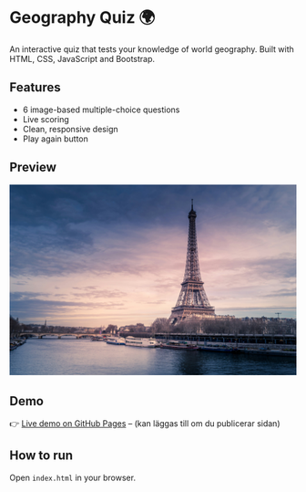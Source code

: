 # Geography Quiz 🌍

An interactive quiz that tests your knowledge of world geography. Built with HTML, CSS, JavaScript and Bootstrap.

## Features
- 6 image-based multiple-choice questions
- Live scoring
- Clean, responsive design
- Play again button

## Preview
![screenshot](images/france.jpg)

## Demo
👉 [Live demo on GitHub Pages](#) – (kan läggas till om du publicerar sidan)

## How to run
Open `index.html` in your browser.
